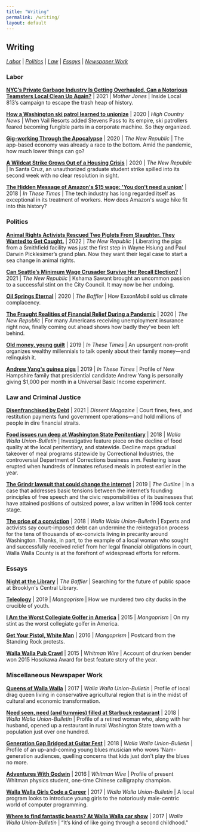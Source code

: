 ```yaml
---
title: "Writing"
permalink: /writing/
layout: default
---
```

## **Writing**
*[Labor](#LaborReporting)* \| *[Politics](#Politics)* \| *[Law](#Law)* \| *[Essays](#Essays)* \| *[Newspaper Work](#Newspaper)*

### <a name="LaborReporting"><a/>Labor

**[NYC’s Private Garbage Industry Is Getting Overhauled. Can a Notorious Teamsters Local Clean Up Again?](https://www.motherjones.com/politics/2021/10/teamsters-local-813-nyc-garbage-mob/)** \|  2021 \| *Mother Jones* \| Inside Local 813’s campaign to escape the trash heap of history.

**[How a Washington ski patrol learned to unionize](https://www.hcn.org/issues/52.7/north-labor-how-a-washington-ski-patrol-learned-to-unionize)** \| 2020 \| *High Country News* \|  When Vail Resorts added Stevens Pass to its empire, ski patrollers feared becoming fungible parts in a corporate machine. So they organized.

**[Gig-working Through the Apocalypse](https://newrepublic.com/article/157227/gig-working-apocalypse)** \| 2020 \| *The New Republic* \| The app-based economy was already a race to the bottom. Amid the pandemic, how much lower things can go?

**[A Wildcat Strike Grows Out of a Housing Crisis](https://newrepublic.com/article/156591/wildcat-strike-grows-housing-crisis)** \| 2020 \| *The New Republic* \| In Santa Cruz, an unauthorized graduate student strike spilled into its second week with no clear resolution in sight.  

**[The Hidden Message of Amazon's $15 wage: 'You don't need a union'](http://inthesetimes.com/working/entry/21495/the_hidden_message_of_amazons_15_wage_you_dont_need_a_union)** \| 2018 \| *In These Times* \| The tech industry has long regarded itself as exceptional in its treatment of workers. How does Amazon's wage hike fit into this history?  <br />


### <a name="Politics"><a/> Politics

**[Animal Rights Activists Rescued Two Piglets From Slaughter. They Wanted to Get Caught.](https://newrepublic.com/article/165468/animal-rights-dxe-smithfield)** \| 2022 \| *The New Republic* \| Liberating the pigs from a Smithfield facility was just the first step in Wayne Hsiung and Paul Darwin Picklesimer’s grand plan. Now they want their legal case to start a sea change in animal rights.

**[Can Seattle’s Minimum Wage Crusader Survive Her Recall Election?](https://newrepublic.com/article/164600/kshama-sawant-minimum-wage-recall)** \| 2021 \| *The New Republic* \| Kshama Sawant brought an uncommon passion to a successful stint on the City Council. It may now be her undoing.

**[Oil Springs Eternal](https://thebaffler.com/latest/oil-springs-eternal-schwartz)** \| 2020 \|  *The Baffler* \| How ExxonMobil sold us climate complacency.    

**[The Fraught Realities of Financial Relief During a Pandemic](https://newrepublic.com/article/157631/unemployment-insurance-coronavirus-cares-act)** \| 2020 \| *The New Republic* \| For many Americans receiving unemployment insurance right now, finally coming out ahead shows how badly they’ve been left behind.   

**[Old money, young guilt](http://inthesetimes.com/article/21665/millennials-trust-funds-Resource-Generation-money)** \| 2019 \| *In These Times* \| An upsurgent non-profit organizes wealthy millennials to talk openly about their family money—and relinquish it.  

**[Andrew Yang's guinea pigs](http://inthesetimes.com/article/21858/andrew-yang-universal-basic-income-presidential-candidate)** \|  2019 \|  *In These Times* \| Profile of New Hampshire family that presidential candidate Andrew Yang is personally giving $1,000 per month in a Universal Basic Income experiment.  <br />


### <a name="Law"><a/> Law and Criminal Justice

**[Disenfranchised by Debt](https://www.dissentmagazine.org/online_articles/disenfranchised-by-debt)** \| 2021 \|  *Dissent Magazine* \| Court fines, fees, and restitution payments fund government operations—and hold millions of people in dire financial straits.

**[Food issues run deep at Washington State Penitentiary](http://www.union-bulletin.com/news/food-issues-run-deep-at-washington-state-penitentiary/article_0da49ace-45c4-11e8-a702-134b28fbc3b2.html)** \| 2018 \| *Walla Walla Union-Bulletin* \| Investigative feature piece on the decline of food quality at the local penitentiary, and statewide. Decline maps gradual takeover of meal programs statewide by Correctional Industries, the controversial Department of Corrections business arm. Festering issue erupted when hundreds of inmates refused meals in protest earlier in the year.  

**[The Grindr lawsuit that could change the internet](https://theoutline.com/post/6968/grindr-lawsuit-matthew-herrick?utm_source=)** \| 2019 \| *The Outline* \| In a case that addresses basic tensions between the internet’s founding principles of free speech and the civic responsibilities of its businesses that have attained positions of outsized power, a law written in 1996 took center stage.  

**[The price of a conviction](http://www.union-bulletin.com/news/courts_and_crime/the-price-of-a-conviction/article_6b4ced1e-d4c3-11e8-9c5a-f75fc47c39b0.html)** \|  2018 \| *Walla Walla Union-Bulletin* \| Experts and activists say court-imposed debt can undermine the reintegration process for the tens of thousands of ex-convicts living in precarity around Washington. Thanks, in part, to the example of a local woman who sought and successfully received relief from her legal financial obligations in court, Walla Walla County is at the forefront of widespread efforts for reform.<br />

### <a name="Essays"><a/> Essays

**[Night at the Library](https://thebaffler.com/latest/a-night-at-the-library-schwartz)** \| *The Baffler* \| Searching for the future of public space at Brooklyn's Central Library.  

**[Teleology](https://mangoprism.com/teleology/)** \| 2019 \|  *Mangoprism* \| How we murdered two city ducks in the crucible of youth.

**[I Am the Worst Collegiate Golfer in America](https://mangoprism.com/i-am-the-worst-collegiate-golfer-in-america/)** \| 2015 \| *Mangoprism* \| On my stint as the worst collegiate golfer in America.

**[Get Your Pistol, White Man](https://mangoprism.com/postcard-from-standing-rock-get-your-pistol-white-man/)** \| 2016 \| *Mangoprism* \| Postcard from the Standing Rock protests.

**[Walla Walla Pub Crawl](https://whitmanwire.com/feature/2015/11/19/a-walla-walla-pub-crawl/)** \| 2015 \| *Whitman Wire* \| Account of drunken bender won 2015 Hosokawa Award for best feature story of the year.

### <a name="Newspaper"><a/> Miscellaneous Newspaper Work

**[Queens of Walla Walla](http://www.union-bulletin.com/featured_story/the-queens-of-walla-walla/article_c4c8ec0c-ab9e-11e7-8784-b761518dfb93.html)** \| 2017 \|  *Walla Walla Union-Bulletin* \| Profile of local drag queen living in conservative agricultural region that is in the midst of cultural and economic transformation.  

**[Need seen, need (and tummies) filled at Starbuck restaurant](http://www.union-bulletin.com/news/business/need-seen-need-and-tummies-filled-at-starbuck-restaurant/article_4e67136a-ae48-11e8-a3a0-1fdbb389eedc.html)** \| 2018 \|  *Walla Walla Union-Bulletin* \| Profile of a retired woman who, along with her husband, opened up a restaurant in rural Washington State town with a population just over one hundred.  

**[Generation Gap Bridged at Guitar Fest](http://www.union-bulletin.com/things_to_do/entertainment/generation-gap-bridged-at-guitar-fest/article_fb4c048a-24c5-11e8-9f9f-2b3b533e004b.html)** \| 2018 \|  *Walla Walla Union-Bulletin* \| Profile of an up-and-coming young blues musician who wows 'Nam-generation audiences, quelling concerns that kids just don't play the blues no more.  

**[Adventures With Godwin](https://whitmanwire.com/feature/2016/03/10/adventures-with-godwin/)** \| 2016 \|  *Whitman Wire* \| Profile of present Whitman physics student, one-time Chinese calligraphy champion.  

**[Walla Walla Girls Code a Career](http://www.union-bulletin.com/news/education/walla-walla-girls-code-a-career/article_16d6117e-d91b-11e7-b9a2-27de50645f1d.html)** \| 2017 \|  *Walla Walla Union-Bulletin* \| A local program looks to introduce young girls to the notoriously male-centric world of computer programming.  

**[Where to find fantastic beasts? At Walla Walla car show](https://www.union-bulletin.com/things_to_do/diversions/where-to-find-fantastic-beasts-at-walla-walla-car-show/article_0931962e-95be-11e7-8718-7b5cacc1a29a.html)** \| 2017 \|  *Walla Walla Union-Bulletin* \| “It’s kind of like going through a second childhood."
